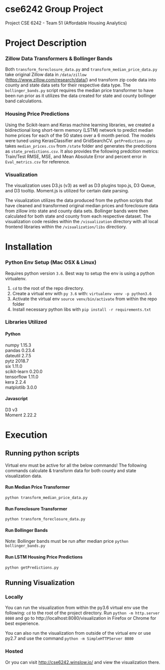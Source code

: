 # cse6242 Group Project
Project CSE 6242 - Team 51 (Affordable Housing Analytics) 

# Project Description
### Zillow Data Transformers & Bollinger Bands
Both `transform_foreclosure_data.py` and `transform_median_price_data.py` take original Zillow data in `/data/zillow` (https://www.zillow.com/research/data/) and transform zip code data into county and state data sets for their respective data type. The `bollinger_bands.py` script requires the median price transformer to have been run prior as it utilizes the data created for state and county bollinger band calculations.

### Housing Price Predictions
Using the Scikit-learn and Keras machine learning libraries, we created a bidirectional long short-term memory (LSTM) network to predict median home prices for each of the 50 states over a 6 month period. The models were tuned using KerasClassifier and GridSearchCV.  `getPredictions.py` takes `median_prices.csv` from `/state` folder and generates the predcitions as `state_predictions.csv`.  It also provides the following predcition metrics: Train/Test RMSE, MSE, and Mean Absolute Error and percent error in `Eval_metrics.csv` for reference.


### Visualization
The visualization uses D3.js (v3) as well as D3 plugins topo.js, D3 Queue, and D3 tooltip.  Moment.js is utilized for certain date parsing.

The visualization utilizes the data produced from the python scripts that have cleaned and transformed original median prices and foreclosure data from zillow into state and county data sets. Bollinger bands were then calculated for both state and county from each respective dataset. The visualization code resides within the `/visualization` directory with all local frontend libraries within the `/visualization/libs` directiory.

# Installation

### Python Env Setup (Mac OSX & Linux)
Requires python version `3.6`. Best way to setup the env is using a python virtualenv.

1. `cd` to the root of the repo directory.
2. Create a virtual env with `py 3.6` with: `virtualenv venv -p python3.6`
3. Activate the virtual env `source venv/bin/activate` from within the repo folder
4. Install necessary python libs with `pip install -r requirements.txt`

### Libraries Utilized

#### Python
numpy 1.15.3  <br />
pandas 0.23.4 <br />
dateutil 2.7.5 <br />
pytz 2018.7 <br />
six 1.11.0 <br />
scikit-learn 0.20.0 <br />
tensorflow 1.11.0 <br />
kera 2.2.4 <br />
matplotlib 3.0.0 <br />

#### Javascript
D3 v3 <br />
Moment 2.22.2

# Execution

## Running python scripts
Virtual env must be active for all the below commands!
The following commands calculate & transform data for both county and state visualization data.

#### Run Median Price Transformer
`python transform_median_price_data.py`

#### Run Foreclosure Transformer
`python transform_foreclosure_data.py`

#### Run Bollinger Bands
Note: Bollinger bands must be run after median price
`python bollinger_bands.py`

#### Run LSTM Housing Price Predictions
`python getPredictions.py` 

## Running Visualization

### Locally
You can run the visualization from within the py3.6 virtual env use the following:
`cd` to the root of the project directory. Run `python -m http.server 8080` and go to http://localhost:8080/visualization in Firefox or Chrome for best experience.

You can also run the visualization from outside of the virtual env or use py2.7 and use the command `python -m SimpleHTTPServer 8080`

### Hosted
Or you can visit http://cse6242.winslow.io/ and view the visualization there.
